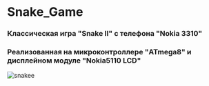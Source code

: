 # Snake_Game
### Классическая игра "Snake II" с телефона "Nokia 3310"
### Реализованная на микроконтроллере "ATmega8" и дисплейном модуле "Nokia5110 LCD"


![snakee](https://user-images.githubusercontent.com/116138692/209446359-230b85b3-0ad7-4e1a-bfc6-3532b8614427.png)
